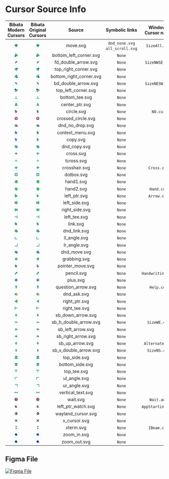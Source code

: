 # Cursor Source Info

|                               Bibata Modern Cursors                               |                               Bibata Original Cursors                               |         Source          |         Symbolic links          | Windows Cursor name |
| :-------------------------------------------------------------------------------: | :---------------------------------------------------------------------------------: | :---------------------: | :-----------------------------: | :-----------------: |
|        <img src="./packages/modern/src/svg/static/move.svg" width="20%"/>         |        <img src="./packages/original/src/svg/static/move.svg" width="20%"/>         |        move.svg         | `dnd_none.svg` `all_scroll.svg` |    `SizeAll.cur`    |
| <img src="./packages/modern/src/svg/static/bottom_left_corner.svg" width="20%"/>  | <img src="./packages/original/src/svg/static/bottom_left_corner.svg" width="20%"/>  | bottom_left_corner.svg  |             `None`              |                     |
|   <img src="./packages/modern/src/svg/static/fd_double_arrow.svg" width="20%"/>   |   <img src="./packages/original/src/svg/static/fd_double_arrow.svg" width="20%"/>   |   fd_double_arrow.svg   |             `None`              |   `SizeNWSE.cur`    |
|  <img src="./packages/modern/src/svg/static/top_right_corner.svg" width="20%"/>   |  <img src="./packages/original/src/svg/static/top_right_corner.svg" width="20%"/>   |  top_right_corner.svg   |             `None`              |                     |
| <img src="./packages/modern/src/svg/static/bottom_right_corner.svg" width="20%"/> | <img src="./packages/original/src/svg/static/bottom_right_corner.svg" width="20%"/> | bottom_right_corner.svg |             `None`              |                     |
|   <img src="./packages/modern/src/svg/static/bd_double_arrow.svg" width="20%"/>   |   <img src="./packages/original/src/svg/static/bd_double_arrow.svg" width="20%"/>   |   bd_double_arrow.svg   |             `None`              |   `SizeNESW.cur`    |
|   <img src="./packages/modern/src/svg/static/top_left_corner.svg" width="20%"/>   |   <img src="./packages/original/src/svg/static/top_left_corner.svg" width="20%"/>   |   top_left_corner.svg   |             `None`              |                     |
|     <img src="./packages/modern/src/svg/static/bottom_tee.svg" width="20%"/>      |     <img src="./packages/original/src/svg/static/bottom_tee.svg" width="20%"/>      |     bottom_tee.svg      |             `None`              |                     |
|     <img src="./packages/modern/src/svg/static/center_ptr.svg" width="20%"/>      |     <img src="./packages/original/src/svg/static/center_ptr.svg" width="20%"/>      |     center_ptr.svg      |             `None`              |                     |
|       <img src="./packages/modern/src/svg/static/circle.svg" width="20%"/>        |       <img src="./packages/original/src/svg/static/circle.svg" width="20%"/>        |       circle.svg        |             `None`              |      `NO.cur`       |
|   <img src="./packages/modern/src/svg/static/crossed_circle.svg" width="20%"/>    |   <img src="./packages/original/src/svg/static/crossed_circle.svg" width="20%"/>    |   crossed_circle.svg    |             `None`              |                     |
|     <img src="./packages/modern/src/svg/static/dnd_no_drop.svg" width="20%"/>     |     <img src="./packages/original/src/svg/static/dnd_no_drop.svg" width="20%"/>     |     dnd_no_drop.svg     |             `None`              |                     |
|    <img src="./packages/modern/src/svg/static/context_menu.svg" width="20%"/>     |    <img src="./packages/original/src/svg/static/context_menu.svg" width="20%"/>     |    context_menu.svg     |             `None`              |                     |
|        <img src="./packages/modern/src/svg/static/copy.svg" width="20%"/>         |        <img src="./packages/original/src/svg/static/copy.svg" width="20%"/>         |        copy.svg         |             `None`              |                     |
|      <img src="./packages/modern/src/svg/static/dnd_copy.svg" width="20%"/>       |      <img src="./packages/original/src/svg/static/dnd_copy.svg" width="20%"/>       |      dnd_copy.svg       |             `None`              |                     |
|        <img src="./packages/modern/src/svg/static/cross.svg" width="20%"/>        |        <img src="./packages/original/src/svg/static/cross.svg" width="20%"/>        |        cross.svg        |             `None`              |                     |
|       <img src="./packages/modern/src/svg/static/tcross.svg" width="20%"/>        |       <img src="./packages/original/src/svg/static/tcross.svg" width="20%"/>        |       tcross.svg        |             `None`              |                     |
|      <img src="./packages/modern/src/svg/static/crosshair.svg" width="20%"/>      |      <img src="./packages/original/src/svg/static/crosshair.svg" width="20%"/>      |      crosshair.svg      |             `None`              |     `Cross.cur`     |
|       <img src="./packages/modern/src/svg/static/dotbox.svg" width="20%"/>        |       <img src="./packages/original/src/svg/static/dotbox.svg" width="20%"/>        |       dotbox.svg        |             `None`              |                     |
|        <img src="./packages/modern/src/svg/static/hand1.svg" width="20%"/>        |        <img src="./packages/original/src/svg/static/hand1.svg" width="20%"/>        |        hand1.svg        |             `None`              |                     |
|        <img src="./packages/modern/src/svg/static/hand2.svg" width="20%"/>        |        <img src="./packages/original/src/svg/static/hand2.svg" width="20%"/>        |        hand2.svg        |             `None`              |     `Hand.cur`      |
|      <img src="./packages/modern/src/svg/static/left_ptr.svg" width="20%"/>       |      <img src="./packages/original/src/svg/static/left_ptr.svg" width="20%"/>       |      left_ptr.svg       |             `None`              |     `Arrow.cur`     |
|      <img src="./packages/modern/src/svg/static/left_side.svg" width="20%"/>      |      <img src="./packages/original/src/svg/static/left_side.svg" width="20%"/>      |      left_side.svg      |             `None`              |                     |
|     <img src="./packages/modern/src/svg/static/right_side.svg" width="20%"/>      |     <img src="./packages/original/src/svg/static/right_side.svg" width="20%"/>      |     right_side.svg      |             `None`              |                     |
|      <img src="./packages/modern/src/svg/static/left_tee.svg" width="20%"/>       |      <img src="./packages/original/src/svg/static/left_tee.svg" width="20%"/>       |      left_tee.svg       |             `None`              |                     |
|        <img src="./packages/modern/src/svg/static/link.svg" width="20%"/>         |        <img src="./packages/original/src/svg/static/link.svg" width="20%"/>         |        link.svg         |             `None`              |                     |
|      <img src="./packages/modern/src/svg/static/dnd_link.svg" width="20%"/>       |      <img src="./packages/original/src/svg/static/dnd_link.svg" width="20%"/>       |      dnd_link.svg       |             `None`              |                     |
|      <img src="./packages/modern/src/svg/static/ll_angle.svg" width="20%"/>       |      <img src="./packages/original/src/svg/static/ll_angle.svg" width="20%"/>       |      ll_angle.svg       |             `None`              |                     |
|      <img src="./packages/modern/src/svg/static/lr_angle.svg" width="20%"/>       |      <img src="./packages/original/src/svg/static/lr_angle.svg" width="20%"/>       |      lr_angle.svg       |             `None`              |                     |
|      <img src="./packages/modern/src/svg/static/dnd_move.svg" width="20%"/>       |      <img src="./packages/original/src/svg/static/dnd_move.svg" width="20%"/>       |      dnd_move.svg       |             `None`              |                     |
|      <img src="./packages/modern/src/svg/static/grabbing.svg" width="20%"/>       |      <img src="./packages/original/src/svg/static/grabbing.svg" width="20%"/>       |      grabbing.svg       |             `None`              |                     |
|    <img src="./packages/modern/src/svg/static/pointer_move.svg" width="20%"/>     |    <img src="./packages/original/src/svg/static/pointer_move.svg" width="20%"/>     |    pointer_move.svg     |             `None`              |                     |
|       <img src="./packages/modern/src/svg/static/pencil.svg" width="20%"/>        |       <img src="./packages/original/src/svg/static/pencil.svg" width="20%"/>        |       pencil.svg        |             `None`              |  `Handwriting.cur`  |
|        <img src="./packages/modern/src/svg/static/plus.svg" width="20%"/>         |        <img src="./packages/original/src/svg/static/plus.svg" width="20%"/>         |        plus.svg         |             `None`              |                     |
|   <img src="./packages/modern/src/svg/static/question_arrow.svg" width="20%"/>    |   <img src="./packages/original/src/svg/static/question_arrow.svg" width="20%"/>    |   question_arrow.svg    |             `None`              |     `Help.cur`      |
|       <img src="./packages/modern/src/svg/static/dnd_ask.svg" width="20%"/>       |       <img src="./packages/original/src/svg/static/dnd_ask.svg" width="20%"/>       |       dnd_ask.svg       |             `None`              |                     |
|      <img src="./packages/modern/src/svg/static/right_ptr.svg" width="20%"/>      |      <img src="./packages/original/src/svg/static/right_ptr.svg" width="20%"/>      |      right_ptr.svg      |             `None`              |                     |
|      <img src="./packages/modern/src/svg/static/right_tee.svg" width="20%"/>      |      <img src="./packages/original/src/svg/static/right_tee.svg" width="20%"/>      |      right_tee.svg      |             `None`              |                     |
|    <img src="./packages/modern/src/svg/static/sb_down_arrow.svg" width="20%"/>    |    <img src="./packages/original/src/svg/static/sb_down_arrow.svg" width="20%"/>    |    sb_down_arrow.svg    |             `None`              |                     |
|  <img src="./packages/modern/src/svg/static/sb_h_double_arrow.svg" width="20%"/>  |  <img src="./packages/original/src/svg/static/sb_h_double_arrow.svg" width="20%"/>  |  sb_h_double_arrow.svg  |             `None`              |    `SizeWE.cur`     |
|    <img src="./packages/modern/src/svg/static/sb_left_arrow.svg" width="20%"/>    |    <img src="./packages/original/src/svg/static/sb_left_arrow.svg" width="20%"/>    |    sb_left_arrow.svg    |             `None`              |                     |
|   <img src="./packages/modern/src/svg/static/sb_right_arrow.svg" width="20%"/>    |   <img src="./packages/original/src/svg/static/sb_right_arrow.svg" width="20%"/>    |   sb_right_arrow.svg    |             `None`              |                     |
|     <img src="./packages/modern/src/svg/static/sb_up_arrow.svg" width="20%"/>     |     <img src="./packages/original/src/svg/static/sb_up_arrow.svg" width="20%"/>     |     sb_up_arrow.svg     |             `None`              |   `Alternate.cur`   |
|  <img src="./packages/modern/src/svg/static/sb_v_double_arrow.svg" width="20%"/>  |  <img src="./packages/original/src/svg/static/sb_v_double_arrow.svg" width="20%"/>  |  sb_v_double_arrow.svg  |             `None`              |    `SizeNS.cur`     |
|      <img src="./packages/modern/src/svg/static/top_side.svg" width="20%"/>       |      <img src="./packages/original/src/svg/static/top_side.svg" width="20%"/>       |      top_side.svg       |             `None`              |                     |
|     <img src="./packages/modern/src/svg/static/bottom_side.svg" width="20%"/>     |     <img src="./packages/original/src/svg/static/bottom_side.svg" width="20%"/>     |     bottom_side.svg     |             `None`              |                     |
|       <img src="./packages/modern/src/svg/static/top_tee.svg" width="20%"/>       |       <img src="./packages/original/src/svg/static/top_tee.svg" width="20%"/>       |       top_tee.svg       |             `None`              |                     |
|      <img src="./packages/modern/src/svg/static/ul_angle.svg" width="20%"/>       |      <img src="./packages/original/src/svg/static/ul_angle.svg" width="20%"/>       |      ul_angle.svg       |             `None`              |                     |
|      <img src="./packages/modern/src/svg/static/ur_angle.svg" width="20%"/>       |      <img src="./packages/original/src/svg/static/ur_angle.svg" width="20%"/>       |      ur_angle.svg       |             `None`              |                     |
|    <img src="./packages/modern/src/svg/static/vertical_text.svg" width="20%"/>    |    <img src="./packages/original/src/svg/static/vertical_text.svg" width="20%"/>    |    vertical_text.svg    |             `None`              |                     |
|       <img src="./packages/modern/src/svg/animated/wait.svg" width="20%"/>        |       <img src="./packages/original/src/svg/animated/wait.svg" width="20%"/>        |        wait.svg         |             `None`              |     `Wait.ani`      |
|  <img src="./packages/modern/src/svg/animated/left_ptr_watch.svg" width="20%"/>   |  <img src="./packages/original/src/svg/animated/left_ptr_watch.svg" width="20%"/>   |   left_ptr_watch.svg    |             `None`              |  `AppStarting.ani`  |
|   <img src="./packages/modern/src/svg/static/wayland_cursor.svg" width="20%"/>    |   <img src="./packages/original/src/svg/static/wayland_cursor.svg" width="20%"/>    |   wayland_cursor.svg    |             `None`              |                     |
|      <img src="./packages/modern/src/svg/static/x_cursor.svg" width="20%"/>       |      <img src="./packages/original/src/svg/static/x_cursor.svg" width="20%"/>       |      x_cursor.svg       |             `None`              |                     |
|        <img src="./packages/modern/src/svg/static/xterm.svg" width="20%"/>        |        <img src="./packages/original/src/svg/static/xterm.svg" width="20%"/>        |        xterm.svg        |             `None`              |     `IBeam.cur`     |
|       <img src="./packages/modern/src/svg/static/zoom_in.svg" width="20%"/>       |       <img src="./packages/original/src/svg/static/zoom_in.svg" width="20%"/>       |       zoom_in.svg       |             `None`              |                     |
|      <img src="./packages/modern/src/svg/static/zoom_out.svg" width="20%"/>       |      <img src="./packages/original/src/svg/static/zoom_out.svg" width="20%"/>       |      zoom_out.svg       |             `None`              |                     |

## Figma File

[![Figma File](https://imgur.com/15fNroH.png)](https://www.figma.com/file/Y9RKZLXhSvaxpUzsKGJkp6/Bibata-Cursor?node-id=0%3A1)
